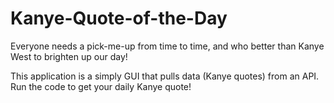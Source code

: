 # Kanye-Quote-of-the-Day
Everyone needs a pick-me-up from time to time, and who better than Kanye West to brighten up our day!

This application is a simply GUI that pulls data (Kanye quotes) from an API. Run the code to get your daily Kanye quote!
